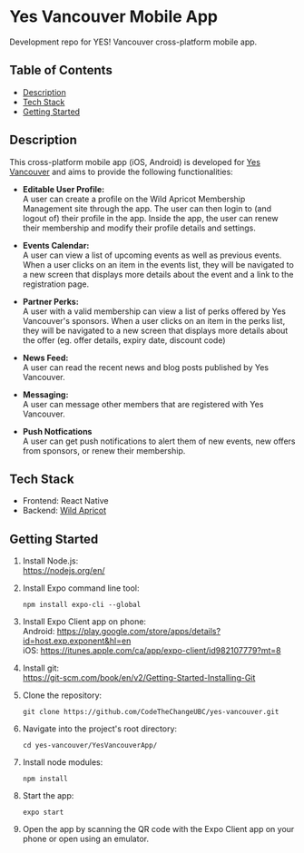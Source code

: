 # Yes Vancouver Mobile App

Development repo for YES! Vancouver cross-platform mobile app. 

## Table of Contents
- [Description](#description)
- [Tech Stack](#tech-stack)
- [Getting Started](#getting-started)

## Description
This cross-platform mobile app (iOS, Android) is developed for [Yes Vancouver](http://yesvancouver.org/) and aims to provide the following functionalities:

- **Editable User Profile:**  
A user can create a profile on the Wild Apricot Membership Management site through the app. The user can then login to (and logout of) their profile in the app. Inside the app, the user can renew their membership and modify their profile details and settings.

- **Events Calendar:**  
A user can view a list of upcoming events as well as previous events. When a user clicks on an item in the events list, they will be navigated to a new screen that displays more details about the event and a link to the registration page.

- **Partner Perks:**  
A user with a valid membership can view a list of perks offered by Yes Vancouver's sponsors. When a user clicks on an item in the perks list, they will be navigated to a new screen that displays more details about the offer (eg. offer details, expiry date, discount code)

- **News Feed:**  
A user can read the recent news and blog posts published by Yes Vancouver.

- **Messaging:**  
A user can message other members that are registered with Yes Vancouver.

- **Push Notfications**  
A user can get push notifications to alert them of new events, new offers from sponsors, or renew their membership.

## Tech Stack

- Frontend: React Native
- Backend: [Wild Apricot](https://www.wildapricot.com/)

## Getting Started

1.  Install Node.js:  
    https://nodejs.org/en/
   

1.  Install Expo command line tool:  
    ```
    npm install expo-cli --global
    ```

1.  Install Expo Client app on phone:  
    Android: https://play.google.com/store/apps/details?id=host.exp.exponent&hl=en  
    iOS:
    https://itunes.apple.com/ca/app/expo-client/id982107779?mt=8

1.  Install git:  
    https://git-scm.com/book/en/v2/Getting-Started-Installing-Git
   

1. Clone the repository:
   ```
   git clone https://github.com/CodeTheChangeUBC/yes-vancouver.git
   ```
   
1. Navigate into the project's root directory:  
   ```
   cd yes-vancouver/YesVancouverApp/
   ```
   
1. Install node modules:  
   ```
   npm install
   ```

1.  Start the app:
    ```
    expo start
    ```

1.  Open the app by scanning the QR code with the Expo Client app on your phone or open using an emulator.
